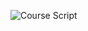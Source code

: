 ![Course Script](https://themassiveone.notion.site/Game-Development-Workshop-ef9708e5e4d94c57b17b4979299f4535?pvs=4)
